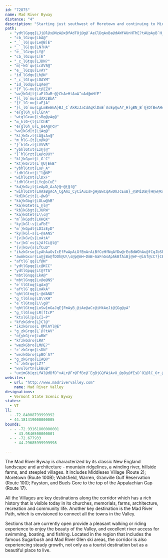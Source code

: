 ```yaml
---
id: "72875"
name: Mad River Byway
distance: "4"
description: "Starting just southwest of Moretown and continuing to Middlesex in Vermont, Mad River Byway provides a distinct New England experience.  Passing through quaint villages, natural attractions, and agriculture, the byway follows its namesake, the Mad River."
path:
  - "ydtlGpqq{LJj@l@x@NzA@xBfAdFOj@g@`AeClDqAxBa@dAWfAUnHThE?tAUpAyB`H_@hCCpCV|OnBzNRdCNjOWpIH`BhAtF?v@Ep@cEpUIfAEdEUzAsAdE_@r@}@`@iDb@y@l@c@|@u@|BoBxI@nGEv@oAnMOfASh@iBlC_@~@mAtE_@r@_A|@}CtBmB~B_@~@_AzDu@xAa@f@uAjAyDpB_Ax@Y`@m@`Ck@`J]vAk@fAgBjBmGxEcBfByD~EsGnFuFxDeMlEwErBkBlAy@p@m@l@e@~@Ux@Q`HK`A}BxJQ~ADxBnAxEh@zDBx@JzI[lFDdARl@^^jBRh@f@X~BvBdF~ArFTnABj@IxET~GBhBEl@g@bCe@hAe@Vo@SSgAUwDSsAy@oBSyA[i@sA\\gBfA{AjBo@fAcA`Do@jFi@fJs@fFb@`D]rBLr@NRXHbCs@ZE\\FTRNXE~@SXsADo@XyAdBi@fAiCrJ_D|Ok@jAw@`A_HpG{At@qBRa@d@k@fAG\\?`ALd@"
  - "cb_lGzqu{LbA@"
  - "_`_lG|qu{Le@B]E"
  - "_`_lG|qu{LN?HA"
  - "e__lGzqu{LY@"
  - "cb_lGzqu{L[E"
  - "_c_lGtqu{LJDN?"
  - "m|~kG`qu{LcAVS@"
  - "e__lGzqu{LvAY"
  - "id_lGdqu{Lh@N"
  - "_c_lGtqu{LOAYM"
  - "id_lGdqu{LqAe@"
  - "{f_lG~ou{Lt@ZZH"
  - "wv}kGd|t{LaElDaB~@}ChAeHtAoA^oAd@mHfE"
  - "}l_lG`mu{LdAXzBbA"
  - "{f_lG~ou{LaE}A"
  - "}l_lG`mu{LgLmBeWmA}BJ_C`AkRzJaCdAqKlDmE`AsEp@uA?_H]gBN_B`@}DfBeAHsAQmGmC_KgGeBy@yBs@aCYoGEaDeAu@MaHLyD]mCa@oAYcBm@mOsEyHsBiCg@gEe@wECoTdA}BK"
  - "e{glGh_u{LlEnA"
  - "wtglGxau{LsBg@yAg@"
  - "m_hlG~{t{LfChB"
  - "e{glGh_u{L_BeAg@c@"
  - "wv}kGd|t{LjAq@"
  - "kt}kGrzt{LA@iAn@"
  - "m_hlG~{t{Lo@k@"
  - "}`hlGrzt{LVVVR"
  - "ybhlGtxt{Lz@|@"
  - "}`hlGrzt{Le@c@UY"
  - "kl}kGpvt{L_G`C"
  - "kt}kGrzt{L`@U|EkB"
  - "ybhlGtxt{Lo@_A"
  - "idhlGtvt{L^l@NP"
  - "wihlGznt{LlDxF"
  - "idhlGtvt{LYc@sCuE"
  - "kd}kGzjt{LeApD_AzA}@~@{@f@"
  - "wihlGznt{LmAaBgAcA_CgAmI_CyCiAuIsFgHyBwCqAwOmJcEuB}_@aMiDa@}H@w@KsAe@u@aAoD{GmByCcFsFm@YyDsAmB_@{KqAoA_@}AaAyCaCuBiAkQ}GiBi@eDm@yA{@cDqCcAi@gF}AgEyAeAQiA?}GXgBGaAYo_@{QkGcBiAOeABiJn@g_@fIeGbCeD`CcB~AmEhFgA~A"
  - "kd}kGzjt{L~@wB"
  - "kb}kGbgt{LGLw@hB"
  - "ka}kGtet{L_@l@"
  - "kb}kGbgt{LJURW"
  - "ka}kGtet{L\\c@"
  - "m`}kGpdt{LKHQX"
  - "ky|kGl~s{LaFbE"
  - "m`}kGpdt{LDIzEyD"
  - "ky|kGl~s{L~@aANS"
  - "{v|kGv{s{LoAtA"
  - "sr|kG`vs{L}AfCi@l@"
  - "{v|kGv{s{LfCuD"
  - "ikzkGrso{LyAhAaGvIcEfFwApAiGfEmArAiBfCeHfNqAfDw@rEoBdWOhAu@fCqJbSkA~CuAbGu@hB"
  - "awmkGxxr{Lu@jBo@fDOh@U\\s@p@mH~DmB~AaFnGsApAkBfAiBj@eF~@iGf@cC?}CE{LeAoCGmCLoHv@gPrDsA?wAo@eA{AQu@SuBJiJUyAc@_AoAaA_BWaKu@iNgCsBU}@HmAd@_CtBiBxBiB~Ea@h@y@h@{FrB_B^mCJy@IiBe@mBcAyFcFoE{Cq@w@o@iAeGuQ{DaIc@qBEeAPiFEkAKy@YaAyBsEyAeGs@uAyAeCi@mAo@eCY{DUeAc@_Au@s@u@Y{@EcGf@mCAaBSiI_DsAWyDSw@U_FwDcB{@yBq@sBQaLYmC\\cAd@y@@kL~ByERyDKgEm@mDgA{H}CsKiF"
  - "aftlG`qq{Lf@N"
  - "ydtlGpqq{Lc@KCC"
  - "ydtlGpqq{Lt@?TA"
  - "mbtlGnqq{LkA@"
  - "mbtlGnqq{Lv@e@NS"
  - "e`tlGtoq{LgAx@"
  - "aftlG`qq{LoAkA"
  - "qhtlGtnq{L~@dAND"
  - "g_tlGlnq{LQ\\KH"
  - "e`tlGtoq{L\\g@"
  - "qhtlGtnq{LoSw[mGaJqE{FmAyB_@iAe@aCc@iHkAeJi@{Gg@yA"
  - "g_tlGlnq{LR[fIcP"
  - "ktslGl|p{L{I~P"
  - "kfzkGdro{L}Cl@"
  - "ikzkGrso{L`@MlAYl@E"
  - "g_zkGrqo{L`@?tAV"
  - "o{ykGjro{LwBW"
  - "kfzkGdro{LRA"
  - "wezkGbro{LM@E?"
  - "c`zkGrqo{LsDN"
  - "wezkGbro{LpBO`A?"
  - "g_zkGrqo{LIAQ@"
  - "c`zkGrqo{LZ?"
  - "wvulGrtn{LkBuB"
  - "uximGb|qzLfAl@dBfD^vALr@Fr@FfBc@`EgBjGQfAiAvO_@pDy@fEsD`O}@lC_Or_@u@dCm@rEGrC@fANlCRdAx@dCtAhB|@n@~@^fALdA?dAQxL_G`A_@jCi@nCKhADdALfCp@bA^~AdAlAfA~AfBhBfD|@|Bx@`Dn@rFNfFO|Hc@xCoAjFoNp^yAtEcArEyCtQi@zDSrCK`GJdERrCZ~Bv@zDt@~B|@rBpPz]r@hAhAxAvAlAtBdAtJtBtBv@vBrAtB~B|@nAnAfCx@dCvDnNxBxFvBxDfCnC`CvAbBl@t\\dKxB`@tOlAlTdC`J~Br@X`Ax@|@rAh@lAr@lDTpCNt@j@jAvAv@hBb@~Ex@r@VpExChAxAj@lBV`CGxEFvAXnAn@jAn@p@h@N~APrA@rDpDdLdErCtA~@|@n@bAhApD\\l@d@PbEX`A^dB~ApLtOd@x@R~@GfEVrAXt@xB|Cb@nBNdBC|@e@nBO`A?x@HhAV`AbAlAVp@t@jEx@pDd@nBh@hAh@j@r@^fFrApAPrA?~FSjCCfAJnA\\dCrA|@z@hAxArE`JtFlIxE~EhBfA|EnB`GjBdK~DhAl@vQtQfHtI`CjBbClAlBf@tANrG@lALt@VhO|HvJ~CnJjD~AdApAlA`AzAhAdCfErLrAvCfB|BbHfFhBzBxAvC~AbF|A`Gn@hDzAhJ|@`ChArBnMnOpIzM~ExGzDxE|GlHxo@po@pC~C"
websites:
  - url: "http://www.madrivervalley.com"
    name: Mad River Valley
designations:
  - Vermont State Scenic Byway
states:
  - VT
ll:
  - -72.84008799999992
  - 44.181419000000005
bounds:
  - - -72.93161800000001
    - 43.9846500000001
  - - -72.677933
    - 44.29685999999998

---
```


The Mad River Byway is characterized by its classic New England landscape and architecture - mountain ridgelines, a winding river, hillside farms, and steepled villages. It includes Middlesex Village (Route 2); Moretown (Route 100B); Waitsfield, Warren, Granville Gulf Reservation (Route 100); Fayston, and Buels Gore to the top of the Appalachian Gap (Route 17).

All the Villages are key destinations along the corridor which has a rich history that is visible today in its churches, memorials, farms, architecture, recreation and community life. Another key destination is the Mad River Path, which is envisioned to connect all the towns in the Valley.

Sections that are currently open provide a pleasant walking or riding experience to enjoy the beauty of the Valley, and excellent river access for swimming, boating, and fishing.  Located in the region that includes the famous Sugarbush and Mad River Glen ski areas, the corridor is also experiencing steady growth, not only as a tourist destination but as a beautiful place to live.
